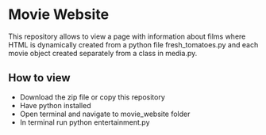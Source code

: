 Movie Website
=============
This repository allows to view a page with information about films where HTML is dynamically created 
from a python file fresh_tomatoes.py and each movie object created separately
from a class in media.py.

## How to view
* Download the zip file or copy this repository
* Have python installed
* Open terminal and navigate to movie_website folder
* In terminal run python entertainment.py